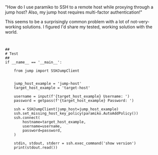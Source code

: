 "How do I use paramiko to SSH to a remote host while proxying through a jump host? Also, my jump host requires multi-factor authentication!"

This seems to be a surprisingly common problem with a lot of not-very-working solutions. I figured I'd share my tested, working solution with the world.


```


##
# Test
##
if __name__ == '__main__':

    from jump import SSHJumpClient
    
    
    jump_host_example = 'jump-host'
    target_host_example = 'target-host'

    username = input(f'{target_host_example} Username: ')
    password = getpass(f'{target_host_example} Password: ')

    ssh = SSHJumpClient(jump_host=jump_host_example)
    ssh.set_missing_host_key_policy(paramiko.AutoAddPolicy())
    ssh.connect(
        hostname=target_host_example,
        username=username,
        password=password,
    )

    stdin, stdout, stderr = ssh.exec_command('show version')
    print(stdout.read())
    
```

